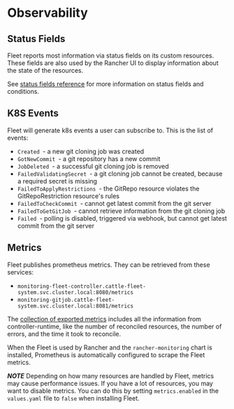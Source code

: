 # Observability

## Status Fields

Fleet reports most information via status fields on its custom resources.
These fields are also used by the Rancher UI to display information about the state of the resources.

See [status fields reference](./ref-status-fields.md) for more information on status fields and conditions.

## K8S Events

Fleet will generate k8s events a user can subscribe to. This is the list of events:

* `Created `- a new git cloning job was created
* `GotNewCommit `- a git repository has a new commit
* `JobDeleted `- a successful git cloning job is removed
* `FailedValidatingSecret `- a git cloning job cannot be created, because a required secret is missing
* `FailedToApplyRestrictions `- the GitRepo resource violates the GitRepoRestriction resource's rules
* `FailedToCheckCommit `- cannot get latest commit from the git server
* `FailedToGetGitJob `- cannot retrieve information from the git cloning job
* `Failed `- polling is disabled, triggered via webhook, but cannot get latest commit from the git server

## Metrics

Fleet publishes prometheus metrics. They can be retrieved from these services:

* `monitoring-fleet-controller.cattle-fleet-system.svc.cluster.local:8080/metrics`
* `monitoring-gitjob.cattle-fleet-system.svc.cluster.local:8081/metrics`

The [collection of exported metrics](https://book.kubebuilder.io/reference/metrics-reference) includes all the information from controller-runtime, like the number of reconciled resources, the number of errors, and the time it took to reconcile.

When the Fleet is used by Rancher and the `rancher-monitoring` chart is
installed, Prometheus is automatically configured to scrape the Fleet metrics.

**_NOTE_** Depending on how many resources are handled by Fleet, metrics may
cause performance issues. If you have a lot of resources, you may want to
disable metrics. You can do this by setting `metrics.enabled` in the
`values.yaml` file to `false` when installing Fleet.
